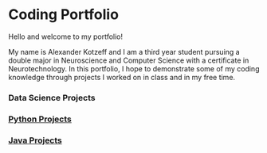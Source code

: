 # Coding Portfolio

Hello and welcome to my portfolio!

My name is Alexander Kotzeff and I am a third year student pursuing a double major in Neuroscience and Computer Science with a certificate in Neurotechnology. In this portfolio, I hope to demonstrate some of my coding knowledge through projects I worked on in class and in my free time.

### Data Science Projects 


### [Python Projects](PythonProjects.md)


### [Java Projects](BattleshipsPage) 

